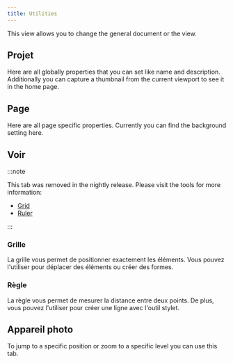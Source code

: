 ```yaml
---
title: Utilities
---
```


This view allows you to change the general document or the view.

## Projet

Here are all globally properties that you can set like name and description.
Additionally you can capture a thumbnail from the current viewport to see it in the home page.

## Page

Here are all page specific properties. Currently you can find the background setting here.

## Voir

:::note

This tab was removed in the nightly release.
Please visit the tools for more information:

- [Grid](/docs/v2/tools/grid)
- [Ruler](/docs/v2/tools/ruler)

:::

### Grille

La grille vous permet de positionner exactement les éléments. Vous pouvez l'utiliser pour déplacer des éléments ou créer des formes.

### Règle

La règle vous permet de mesurer la distance entre deux points. De plus, vous pouvez l'utiliser pour créer une ligne avec l'outil stylet.

## Appareil photo

To jump to a specific position or zoom to a specific level you can use this tab.
